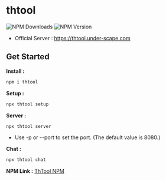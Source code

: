 # thtool
![NPM Downloads](https://img.shields.io/npm/dw/thtool)
![NPM Version](https://img.shields.io/npm/v/thtool)

* Official Server : https://thtool.under-scape.com

## Get Started

**Install :**
```bash
npm i thtool
```

**Setup :**
```bash
npx thtool setup
```

**Server :**
```bash
npx thtool server
```
* Use -p or --port to set the port. (The default value is 8080.)

**Chat :**
```bash
npx thtool chat
```

**NPM Link :**
[ThTool NPM](https://www.npmjs.com/package/thtool?activeTab=versions)
